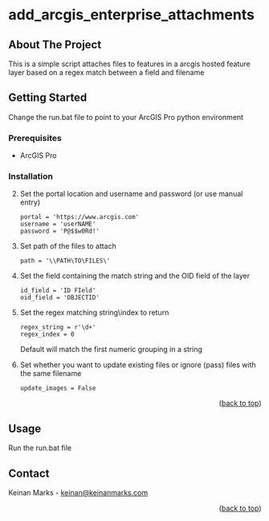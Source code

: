 # add_arcgis_enterprise_attachments
<div id="top"></div>




<!-- ABOUT THE PROJECT -->
## About The Project


This is a simple script attaches files to features in a arcgis hosted feature layer based on a regex match between a field and filename



<!-- GETTING STARTED -->
## Getting Started

Change the run.bat file to point to your ArcGIS Pro python environment

### Prerequisites


* ArcGIS Pro


### Installation

2. Set the portal location and username and password (or use manual entry)
   ```
   portal = 'https://www.arcgis.com'
   username = 'userNAME'
   password = 'P@$$w0Rd!'
   ```
3. Set path of the files to attach
   ```
   path = '\\PATH\TO\FILES\'
   
   ```

4. Set the field containing the match string and the OID field of the layer
   ```
   id_field = 'ID FIeld'
   oid_field = 'OBJECTID'
   ```
5. Set the regex matching string\index to return
   ```
   regex_string = r'\d+'
   regex_index = 0
   ```
   Default will match the first numeric grouping in a string
   
6. Set whether you want to update existing files or ignore (pass) files with the same filename
   ```
   update_images = False
   ```


<p align="right">(<a href="#top">back to top</a>)</p>



<!-- USAGE EXAMPLES -->
## Usage

Run the run.bat file








<!-- CONTACT -->
## Contact

Keinan Marks -  keinan@keinanmarks.com


<p align="right">(<a href="#top">back to top</a>)</p>

